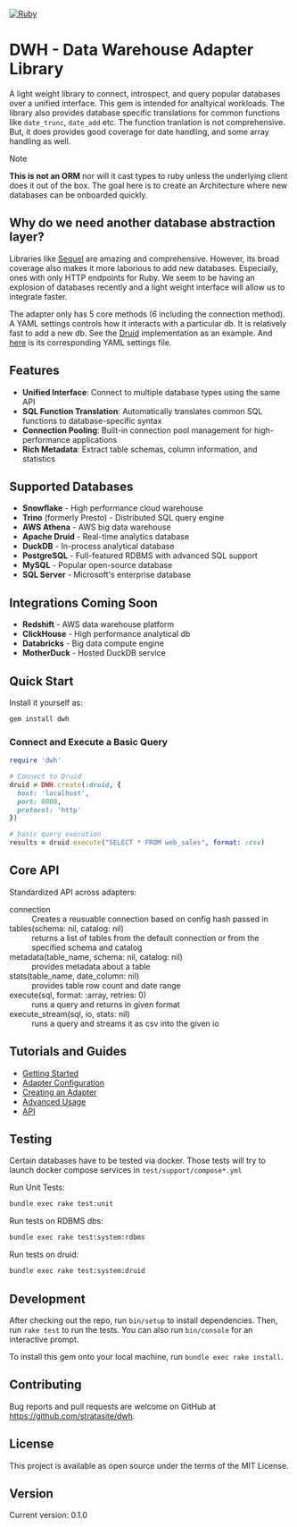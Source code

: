 
[![Ruby](https://github.com/stratasite/dwh/workflows/Ruby/badge.svg)](https://github.com/stratasite/dwh/actions)

# DWH - Data Warehouse Adapter Library

A light weight library to connect, introspect, and query popular databases over a unified interface.  This gem is intended for analtyical workloads.  The library also provides database specific translations for common functions like `date_trunc`, `date_add` etc.  The function tranlation is not comprehensive. But, it does provides good coverage for date handling, and some array handling as well.

> [!NOTE]
> **This is not an ORM** nor will it cast types to ruby unless the underlying client does it out of the box.  The goal here is to create an Architecture where new databases can be onboarded quickly.

## Why do we need another database abstraction layer?

Libraries like [Sequel](https://github.com/jeremyevans/sequel) are amazing and comprehensive.  However, its broad coverage also makes it more laborious to add new databases.  Especially, ones with only HTTP endpoints for Ruby.  We seem to be having an explosion of databases recently and a light weight interface will allow us to integrate faster.

The adapter only has 5 core methods (6 including the connection method).  A YAML settings controls how it interacts with a particular db.  It is relatively fast to add a new db. See the [Druid](http://github.com/stratasite/dwh/blob/main/lib/dwh/adapters/druid.rb) implementation as an example. And [here](https://github.com/stratasite/dwh/blob/main/lib/dwh/settings/druid.yml) is its corresponding YAML settings file.

## Features

- **Unified Interface**: Connect to multiple database types using the same API
- **SQL Function Translation**: Automatically translates common SQL functions to database-specific syntax
- **Connection Pooling**: Built-in connection pool management for high-performance applications
- **Rich Metadata**: Extract table schemas, column information, and statistics

## Supported Databases

- **Snowflake** - High performance cloud warehouse
- **Trino** (formerly Presto) - Distributed SQL query engine
- **AWS Athena** - AWS big data warehouse
- **Apache Druid** - Real-time analytics database
- **DuckDB** - In-process analytical database
- **PostgreSQL** - Full-featured RDBMS with advanced SQL support
- **MySQL** - Popular open-source database
- **SQL Server** - Microsoft's enterprise database

## Integrations Coming Soon

- **Redshift** - AWS data warehouse platform
- **ClickHouse** - High performance analytical db
- **Databricks** - Big data compute engine
- **MotherDuck** - Hosted DuckDB service

## Quick Start

Install it yourself as:

```bash
gem install dwh
```

### Connect and Execute a Basic Query

```ruby
require 'dwh'

# Connect to Druid
druid = DWH.create(:druid, {
  host: 'localhost',
  port: 8080,
  protocol: 'http'
})

# basic query execution
results = druid.execute("SELECT * FROM web_sales", format: :csv)
```

## Core API

Standardized API across adapters:

<dl>
  <dt>connection</dt>
  <dd>Creates a reusuable connection based on config hash passed in</dd>
  <dt>tables(schema: nil, catalog: nil)</dt>
  <dd> returns a list of tables from the default connection or from the specified schema and catalog </dd>
  <dt> metadata(table_name, schema: nil, catalog: nil) </dt>
  <dd> provides metadata about a table </dd>
  <dt>stats(table_name, date_column: nil) </dt>
  <dd> provides table row count and date range </dd>
  <dt> execute(sql, format: :array, retries: 0) </dt>
  <dd> runs a query and returns in given format </dd>
  <dt> execute_stream(sql, io, stats: nil) </dt>
  <dd> runs a query and streams it as csv into the given io </dd>
</dl>

## Tutorials and Guides

- [Getting Started](https://strata.site/dwh/file.getting-started.html)
- [Adapter Configuration](https://strata.site/dwh/file.adapters.html)
- [Creating an Adapter](https://strata.site/dwh/file.creating-adapters.html)
- [Advanced Usage](https://strata.site/dwh/file.usage.html)
- [API](https://strata.site/dwh/DWH.html)

## Testing

Certain databases have to be tested via docker. Those tests will try to launch docker compose services in `test/support/compose*.yml`

Run Unit Tests:

```bash
bundle exec rake test:unit
```

Run tests on RDBMS dbs:

```bash
bundle exec rake test:system:rdbms 
```

Run tests on  druid:

```bash
bundle exec rake test:system:druid 
```

## Development

After checking out the repo, run `bin/setup` to install dependencies. Then, run `rake test` to run the tests. You can also run `bin/console` for an interactive prompt.

To install this gem onto your local machine, run `bundle exec rake install`.

## Contributing

Bug reports and pull requests are welcome on GitHub at <https://github.com/stratasite/dwh>.

## License

This project is available as open source under the terms of the MIT License.

## Version

Current version: 0.1.0
